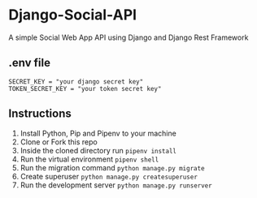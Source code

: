 # Django-Social-API
A simple Social Web App API using Django and Django Rest Framework

## .env file
```
SECRET_KEY = "your django secret key"
TOKEN_SECRET_KEY = "your token secret key"
```

## Instructions
1. Install Python, Pip and Pipenv to your machine
2. Clone or Fork this repo
3. Inside the cloned directory run ```pipenv install```
4. Run the virtual environment ```pipenv shell```
5. Run the migration command ```python manage.py migrate```
6. Create superuser ```python manage.py createsuperuser```
6. Run the development server ```python manage.py runserver```